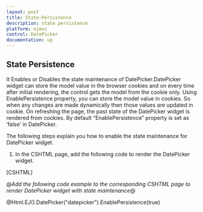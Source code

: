```yaml
---
layout: post
title: State-Persistence
description: state persistence 
platform: ejmvc
control: DatePicker
documentation: ug
---
```


## State Persistence 

It Enables or Disables the state maintenance of DatePicker.DatePicker widget can store the model value in the browser cookies and on every time after initial rendering, the control gets the model from the cookie only. Using EnablePersistence property, you can store the model value in cookies. So when any changes are made dynamically then those values are updated in cookie. On refreshing the page, the past state of the DatePicker widget is rendered from cookies. By default “EnablePersistence” property is set as ‘false’ in DatePicker.

The following steps explain you how to enable the state maintenance for DatePicker widget.

1. In the CSHTML page, add the following code to render the DatePicker widget.



[CSHTML]

@*Add the following code example to the corresponding CSHTML page to render DatePicker widget with state maintenance*@

@Html.EJ().DatePicker("datepicker").EnablePersistence(true)



